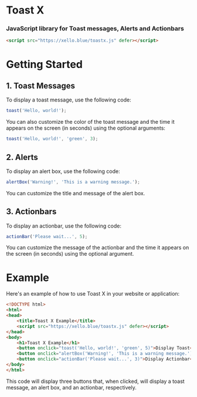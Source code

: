 # Toast X
### JavaScript library for Toast messages, Alerts and Actionbars

```html
<script src="https://xello.blue/toastx.js" defer></script>
```

# Getting Started
## 1. Toast Messages
To display a toast message, use the following code:

```js
toast('Hello, world!');
```

You can also customize the color of the toast message and the time it appears on the screen (in seconds) using the optional arguments:
```js
toast('Hello, world!', 'green', 3);
```

## 2. Alerts
To display an alert box, use the following code:

```js
alertBox('Warning!', 'This is a warning message.');
```
You can customize the title and message of the alert box.

## 3. Actionbars
To display an actionbar, use the following code:
```js
actionBar('Please wait...', 5);
```
You can customize the message of the actionbar and the time it appears on the screen (in seconds) using the optional argument.

# Example
Here's an example of how to use Toast X in your website or application:

```html
<!DOCTYPE html>
<html>
<head>
	<title>Toast X Example</title>
	<script src="https://xello.blue/toastx.js" defer></script>
</head>
<body>
	<h1>Toast X Example</h1>
	<button onclick="toast('Hello, world!', 'green', 5)">Display Toast</button>
	<button onclick="alertBox('Warning!', 'This is a warning message.')">Display Alert</button>
	<button onclick="actionBar('Please wait...', 3)">Display Actionbar</button>
</body>
</html>
```

This code will display three buttons that, when clicked, will display a toast message, an alert box, and an actionbar, respectively.
